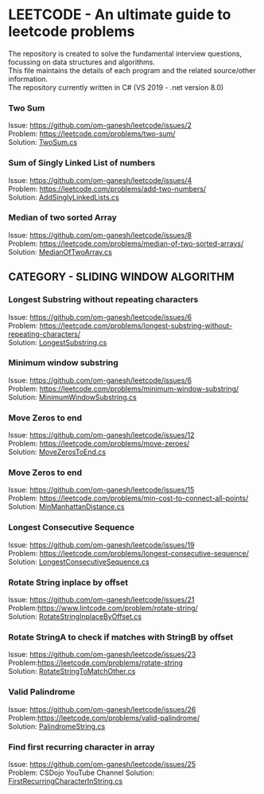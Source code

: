 # LEETCODE - An ultimate guide to leetcode problems
The repository is created to solve the fundamental interview questions, focussing on data structures and algorithms.  
This file maintains the details of each program and the related source/other information.  
The repository currently written in C#  (VS 2019 - .net version 8.0)   

### **Two Sum**  
Issue:  https://github.com/om-ganesh/leetcode/issues/2  
Problem: https://leetcode.com/problems/two-sum/  
Solution: [TwoSum.cs](consoleproject/TwoSum.cs)  

### **Sum of Singly Linked List of numbers**  
Issue:  https://github.com/om-ganesh/leetcode/issues/4  
Problem: https://leetcode.com/problems/add-two-numbers/  
Solution: [AddSinglyLinkedLists.cs](consoleproject/AddSinglyLinkedLists.cs)  

### **Median of two sorted Array**  
Issue:  https://github.com/om-ganesh/leetcode/issues/8  
Problem: https://leetcode.com/problems/median-of-two-sorted-arrays/   
Solution: [MedianOfTwoArray.cs](consoleproject/MedianOfTwoArray.cs)  

## CATEGORY - SLIDING WINDOW ALGORITHM
### **Longest Substring without repeating characters**  
Issue:  https://github.com/om-ganesh/leetcode/issues/6  
Problem: https://leetcode.com/problems/longest-substring-without-repeating-characters/   
Solution: [LongestSubstring.cs](consoleproject/LongestSubstring.cs)  

### **Minimum window substring**  
Issue:  https://github.com/om-ganesh/leetcode/issues/6  
Problem: https://leetcode.com/problems/minimum-window-substring/    
Solution: [MinimumWindowSubstring.cs](consoleproject/MinimumWindowSubstring.cs)  

### **Move Zeros to end**  
Issue:  https://github.com/om-ganesh/leetcode/issues/12  
Problem: https://leetcode.com/problems/move-zeroes/     
Solution: [MoveZerosToEnd.cs](consoleproject/MoveZerosToEnd.cs)  

### **Move Zeros to end**  
Issue:  https://github.com/om-ganesh/leetcode/issues/15  
Problem: https://leetcode.com/problems/min-cost-to-connect-all-points/     
Solution: [MinManhattanDistance.cs](consoleproject/MinManhattanDistance.cs)  


### **Longest Consecutive Sequence**  
Issue:  https://github.com/om-ganesh/leetcode/issues/19  
Problem: https://leetcode.com/problems/longest-consecutive-sequence/     
Solution: [LongestConsecutiveSequence.cs](consoleproject/LongestConsecutiveSequence.cs)  

### **Rotate String inplace by offset**  
Issue:  https://github.com/om-ganesh/leetcode/issues/21  
Problem:https://www.lintcode.com/problem/rotate-string/     
Solution: [RotateStringInplaceByOffset.cs](consoleproject/RotateStringInplaceByOffset.cs)  

### **Rotate StringA to check if matches with StringB by offset**  
Issue:  https://github.com/om-ganesh/leetcode/issues/23  
Problem:https://leetcode.com/problems/rotate-string       
Solution: [RotateStringToMatchOther.cs](consoleproject/RotateStringToMatchOther.cs)  

### **Valid Palindrome**  
Issue:  https://github.com/om-ganesh/leetcode/issues/26  
Problem:https://leetcode.com/problems/valid-palindrome/      
Solution: [PalindromeString.cs](consoleproject/PalindromeString.cs)  


### **Find first recurring character in array**  
Issue:  https://github.com/om-ganesh/leetcode/issues/25  
Problem: CSDojo YouTube Channel
Solution: [FirstRecurringCharacterInString.cs](consoleproject/FirstRecurringCharacterInString.cs)  